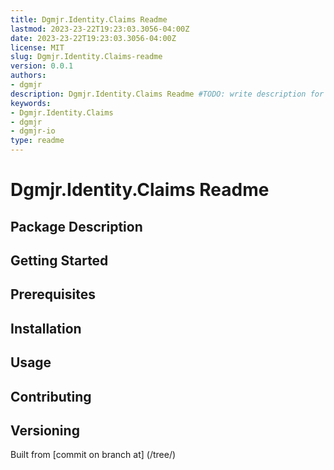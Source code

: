 ```yaml
---
title: Dgmjr.Identity.Claims Readme
lastmod: 2023-23-22T19:23:03.3056-04:00Z
date: 2023-23-22T19:23:03.3056-04:00Z
license: MIT
slug: Dgmjr.Identity.Claims-readme
version: 0.0.1
authors:
- dgmjr
description: Dgmjr.Identity.Claims Readme #TODO: write description for Dgmjr.Identity.Claims Readme
keywords:
- Dgmjr.Identity.Claims
- dgmjr
- dgmjr-io
type: readme
---
```


# Dgmjr.Identity.Claims Readme

<!-- TODO: Write the contents of the Dgmjr.Identity.Claims Readme file -->

## Package Description

## Getting Started

## Prerequisites

## Installation

## Usage

## Contributing

## Versioning

Built from [commit  on branch  at]
(/tree/)
